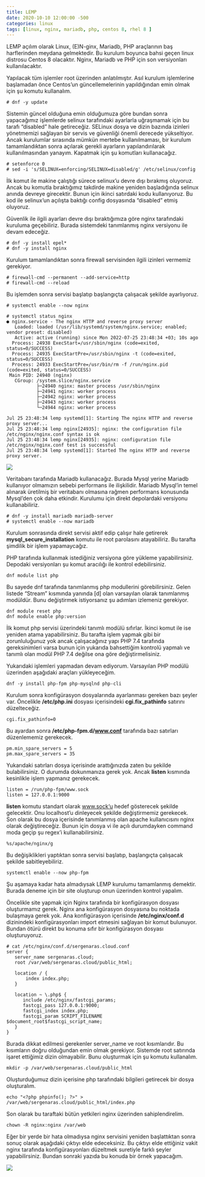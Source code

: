 ```yaml
---
title: LEMP
date: 2020-10-10 12:00:00 -500
categories: linux
tags: [linux, nginx, mariadb, php, centos 8, rhel 8 ]
---
```

LEMP açılım olarak Linux, (E)N-ginx, Mariadb, PHP araçlarının baş harflerinden meydana gelmektedir. Bu kurulum boyunca bahsi geçen linux distrosu Centos 8 olacaktır. Nginx, Mariadb ve PHP için son versiyonları kullanılacaktır.

Yapılacak tüm işlemler root üzerinden anlatılmıştır. Asıl kurulum işlemlerine başlamadan önce Centos’un güncellemelerinin yapıldığından emin olmak için şu komutu kullanalım.

```
# dnf -y update
```

Sistemin güncel olduğuna emin olduğumuza göre bundan sonra yapacağımız işlemlerde selinux tarafındaki ayarlarla uğraşmamak için bu tarafı “disabled” hale getireceğiz. SELinux dosya ve dizin bazında izinleri yönetmemizi sağlayan bir servis ve güvenliği önemli derecede yükseltiyor. Ancak kurulumlar sırasında mümkün mertebe kullanılmaması, bir kurulum tamamlandıktan sonra açılarak gerekli ayarların yapılandırılarak kullanılmasından yanayım. Kapatmak için şu komutları kullanacağız.

```
# setenforce 0
# sed -i 's/SELINUX=enforcing/SELINUX=disabled/g' /etc/selinux/config
```

İlk komut ile makine çalıştığı sürece selinux’u devre dışı bırakmış oluyoruz. Ancak bu komutla bıraktığımız takdirde makine yeniden başladığında selinux anında devreye girecektir. Bunun için ikinci satırdaki kodu kullanıyoruz. Bu kod ile selinux’un açılışta baktığı config dosyasında “disabled” etmiş oluyoruz.

Güvenlik ile ilgili ayarları devre dışı bıraktığımıza göre nginx tarafındaki kuruluma geçebiliriz. Burada sistemdeki tanımlanmış nginx versiyonu ile devam edeceğiz.

```
# dnf -y install epel*
# dnf -y install nginx
```

Kurulum tamamlandıktan sonra firewall servisinden ilgili izinleri vermemiz gerekiyor.

```
# firewall-cmd --permanent --add-service=http
# firewall-cmd --reload
```

Bu işlemden sonra servisi başlatıp başlangıçta çalışacak şekilde ayarlıyoruz.

```
# systemctl enable --now nginx
```

```
# systemctl status nginx
● nginx.service - The nginx HTTP and reverse proxy server
   Loaded: loaded (/usr/lib/systemd/system/nginx.service; enabled; vendor preset: disabled)
   Active: active (running) since Mon 2022-07-25 23:48:34 +03; 10s ago
  Process: 24938 ExecStart=/usr/sbin/nginx (code=exited, status=0/SUCCESS)
  Process: 24935 ExecStartPre=/usr/sbin/nginx -t (code=exited, status=0/SUCCESS)
  Process: 24933 ExecStartPre=/usr/bin/rm -f /run/nginx.pid (code=exited, status=0/SUCCESS)
 Main PID: 24940 (nginx)
   CGroup: /system.slice/nginx.service
           ├─24940 nginx: master process /usr/sbin/nginx
           ├─24941 nginx: worker process
           ├─24942 nginx: worker process
           ├─24943 nginx: worker process
           └─24944 nginx: worker process

Jul 25 23:48:34 lemp systemd[1]: Starting The nginx HTTP and reverse proxy server...
Jul 25 23:48:34 lemp nginx[24935]: nginx: the configuration file /etc/nginx/nginx.conf syntax is ok
Jul 25 23:48:34 lemp nginx[24935]: nginx: configuration file /etc/nginx/nginx.conf test is successful
Jul 25 23:48:34 lemp systemd[1]: Started The nginx HTTP and reverse proxy server.
```

<img src="{{ 'assets/pic/2020-10-12-lemp-01.png' | relative_url }}" />

Veritabanı tarafında Mariadb kullanacağız. Burada Mysql yerine Mariadb kullanıyor olmamızın sebebi performans ile ilişkilidir. Mariadb Mysql’in temel alınarak üretilmiş bir veritabanı olmasına rağmen performans konusunda Mysql’den çok daha etkindir. Kurulumu için direkt depolardaki versiyonu kullanabiliriz.

```
# dnf -y install mariadb mariadb-server
# systemctl enable --now mariadb
```

Kurulum sonrasında direkt servisi aktif edip çalışır hale getirerek **mysql_secure_installation** komutu ile root parolasını atayabiliriz. Bu tarafta şimdilik bir işlem yapamaycağız.

PHP tarafında kullanmak istediğiniz versiyona göre yükleme yapabilirsiniz. Depodaki versiyonları şu komut aracılığı ile kontrol edebilirsiniz.

```
dnf module list php
```

Bu sayede dnf tarafında tanımlanmış php modullerini görebilirsiniz. Gelen listede “Stream” kısmında yanında [d] olan varsayılan olarak tanımlanmış modüldür. Bunu değiştirmek istiyorsanız şu adımları izlemeniz gerekiyor.

```
dnf module reset php
dnf module enable php:version
```

İlk komut php servisi üzerindeki tanımlı modülü sıfırlar. İkinci komut ile ise yeniden atama yapabilirsiniz. Bu tarafta işlem yapmak gibi bir zorunluluğunuz yok ancak çalışacağınız yapı PHP 7.4 tarafında gereksinimleri varsa bunun için yukarıda bahsettiğim kontrolü yapmalı ve tanımlı olan modül PHP 7.4 değilse ona göre değiştirmelisiniz.

Yukarıdaki işlemleri yapmadan devam ediyorum. Varsayılan PHP modülü üzerinden aşağıdaki araçları yükleyeceğim.

```
dnf -y install php-fpm php-mysqlnd php-cli
```

Kurulum sonra konfigürasyon dosyalarında ayarlanması gereken bazı şeyler var. Öncelikle **/etc/php.ini** dosyası içerisindeki **cgi.fix_pathinfo** satırını düzelteceğiz.

```
cgi.fix_pathinfo=0
```

Bu ayardan sonra **/etc/php-fpm.d/www.conf** tarafında bazı satırları düzenlememiz gerekecek.

```
pm.min_spare_servers = 5
pm.max_spare_servers = 35
```

Yukarıdaki satırları dosya içerisinde arattığınızda zaten bu şekilde bulabilirsiniz. O durumda dokunmanıza gerek yok. Ancak **listen** kısmında kesinlikle işlem yapmanız gerekecek.

```
listen = /run/php-fpm/www.sock
listen = 127.0.0.1:9000
```

**listen** komutu standart olarak www.sock‘u hedef gösterecek şekilde gelecektir. Onu localhost’u dinleyecek şekilde değiştirmemiz gerekecek. Son olarak bu dosya içerisinde tanımlanmış olan apache kullanıcısını nginx olarak değiştireceğiz. Bunun için dosya vi ile açılı durumdayken command moda geçip şu regex’i kullanabilirsiniz.

```
%s/apache/nginx/g
```

Bu değişiklikleri yaptıktan sonra servisi başlatıp, başlangıçta çalışacak şekilde sabitleyebiliriz.

```
systemctl enable --now php-fpm
```

Şu aşamaya kadar hata almadıysak LEMP kurulumu tamamlanmış demektir. Burada deneme için bir site oluşturup onun üzerinden kontrol yapalım.

Öncelikle site yapmak için Nginx tarafında bir konfigürasyon dosyası oluşturmamız gerek. Nginx ana konfigürasyon dosyasına bu noktada bulaşmaya gerek yok. Ana konfigürasyon içerisinde **/etc/nginx/conf.d** dizinindeki konfigürasyonları import etmesini sağlayan bir komut bulunuyor. Bundan ötürü direkt bu konuma sıfır bir konfigürasyon dosyası oluşturuyoruz.

```
# cat /etc/nginx/conf.d/sergenaras.cloud.conf
server {
   server_name sergenaras.cloud;
   root /var/web/sergenaras.cloud/public_html;

   location / {
       index index.php;
   }

   location ~ \.php$ {
      include /etc/nginx/fastcgi_params;
      fastcgi_pass 127.0.0.1:9000;
      fastcgi_index index.php;
      fastcgi_param SCRIPT_FILENAME $document_root$fastcgi_script_name;
   }
}

```

Burada dikkat edilmesi gerekenler server_name ve root kısımlarıdır. Bu kısımların doğru olduğundan emin olmak gerekiyor. Sistemde root satırında işaret ettiğimiz dizin olmayabilir. Bunu oluşturmak için şu komutu kullanalım.

```
mkdir -p /var/web/sergenaras.cloud/public_html
```

Oluşturduğumuz dizin içerisine php tarafındaki bilgileri getirecek bir dosya oluşturalım.

```
echo "<?php phpinfo(); ?>" > /var/web/sergenaras.cloud/public_html/index.php
```

Son olarak bu taraftaki bütün yetkileri nginx üzerinden sahiplendirelim.

```
chown -R nginx:nginx /var/web
```

Eğer bir yerde bir hata olmadıysa nginx servisini yeniden başlattıktan sonra sonuç olarak aşağıdaki çıktıyı elde edeceksiniz. Bu çıktıyı elde ettiğiniz vakit nginx tarafında konfigürasyonları düzeltmek suretiyle farklı şeyler yapabilirsiniz. Bundan sonraki yazıda bu konuda bir örnek yapacağım.


<img src="{{ 'assets/pic/2020-10-12-lemp-02.png' | relative_url }}" />


